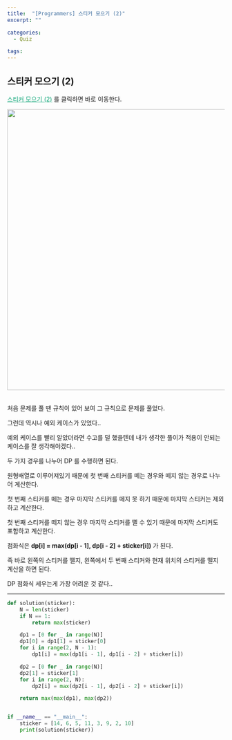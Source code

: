 ```yaml
---
title:  "[Programmers] 스티커 모으기 (2)"
excerpt: ""

categories:
  - Quiz

tags:
---
```


## 스티커 모으기 (2)

<a href="https://programmers.co.kr/learn/courses/30/lessons/12971" style="color:#0FA678">스티커 모으기 (2)</a> 를 클릭하면 바로 이동한다.

<center><img width="650" alt="" src="https://user-images.githubusercontent.com/54533309/114658261-7dd27b00-9d2c-11eb-8098-4fec6962c05d.png">
</center>

<br>

처음 문제를 풀 땐 규칙이 있어 보여 그 규칙으로 문제를 풀었다.

그런데 역시나 예외 케이스가 있었다..

예외 케이스를 빨리 알았더라면 수고를 덜 했을텐데 내가 생각한 풀이가 적용이 안되는 케이스를 잘 생각해야겠다..

두 가지 경우를 나누어 DP 를 수행하면 된다.

원형배열로 이루어져있기 때문에 첫 번째 스티커를 떼는 경우와 떼지 않는 경우로 나누어 계산한다.

첫 번째 스티커를 떼는 경우 마지막 스티커를 떼지 못 하기 때문에 마지막 스티커는 제외하고 계산한다.

첫 번째 스티커를 떼지 않는 경우 마지막 스티커를 뗼 수 있기 때문에 마지막 스티커도 포함하고 계산한다.

점화식은 **dp[i] = max(dp[i - 1], dp[i - 2] + sticker[i])** 가 된다.

즉 바로 왼쪽의 스티커를 뗄지, 왼쪽에서 두 번째 스티커와 현재 위치의 스티커를 뗄지 계산을 하면 된다.

DP 점화식 세우는게 가장 어려운 것 같다..

---

```python
def solution(sticker):
    N = len(sticker)
    if N == 1:
        return max(sticker)

    dp1 = [0 for _ in range(N)]
    dp1[0] = dp1[1] = sticker[0]
    for i in range(2, N - 1):
        dp1[i] = max(dp1[i - 1], dp1[i - 2] + sticker[i])

    dp2 = [0 for _ in range(N)]
    dp2[1] = sticker[1]
    for i in range(2, N):
        dp2[i] = max(dp2[i - 1], dp2[i - 2] + sticker[i])

    return max(max(dp1), max(dp2))


if __name__ == "__main__":
    sticker = [14, 6, 5, 11, 3, 9, 2, 10]
    print(solution(sticker))
```

 <br>

